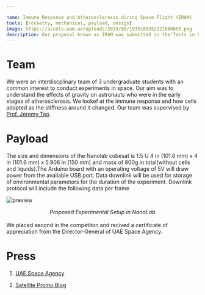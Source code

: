 ```yaml
---

name: Immune Response and Atherosclerosis during Space Flight (IRAM)
tools: [rocketry, mechanical, payload, design]
image: https://assets.wam.ae/uploads/2019/05/1935100352121600655.png
description: Our proposal known as IRAM was submitted in the‘Tests in Orbit’ Competition organised by UAE Space Agency. Students across the UAE were asked to develop, design and conduct a ‘nano-experiment’ on the effects of microgravity on human health or energy resources. The selected winning projects will be funded and sent to ISS for experimentation.
---
```

# Team
We were an interdiscplinary team of 3 undergraduate students with an common interest to conduct experiments in space. Our aim was to understand the effects of gravity on astronauts who were in the early stages of atherosclerosis. We lookef at the immune response and how cells adapted as the stiffness around it changed. Our team was supervised by [Prof. Jeremy Teo](https://nyuad.nyu.edu/en/academics/divisions/engineering/faculty/jeremy-teo.html).

# Payload 
The size and dimensions of the Nanolab cubesat is 1.5 U 4 in (101.6 mm) x 4 in (101.6 mm) x 5.906 in (150 mm) and mass of 800g in total(without cells and liquids).The Arduino board with an operating voltage of 5V will draw power from the available USB port. Data downlink will be used for storage of environmental parameters for the duration of the experiment. Downlink protocol will include the following data per frame


![preview](https://i.imgur.com/bKDtuQw.png)
  <center><i>Proposed Experimental Setup in NanoLab</i> </center>

<br>
We placed second in the competiton and recived a certificate of appreciation from the Director-General of UAE Space Agency. 

# Press

1. [UAE Space Agency](https://space.gov.ae/Common/Menu?ParentId=20125&MenuId=20184&PressReleaseId=10203)

2. [Satellite Promo Blog](https://satelliteprome.com/news/uae-space-agency-announces-winners-of-tests-in-orbit-competition/)